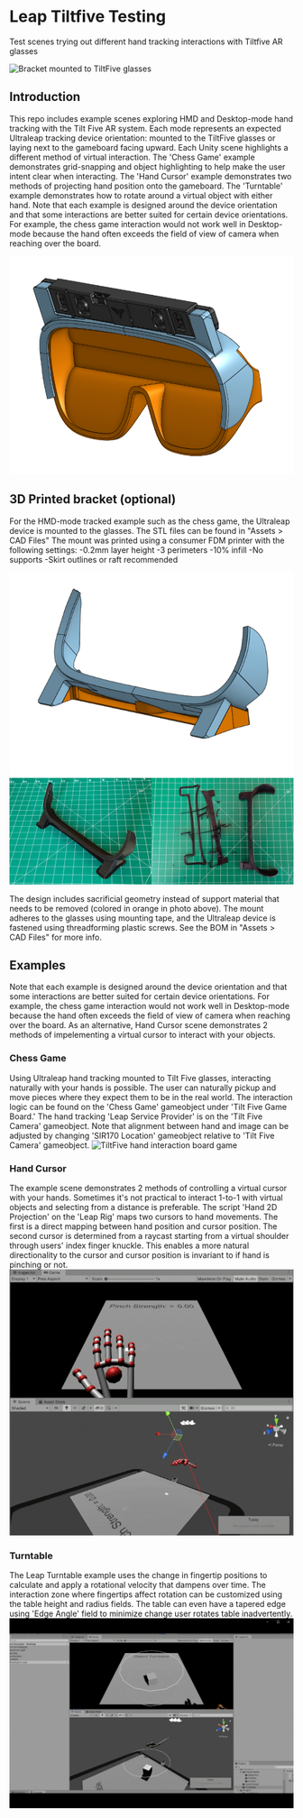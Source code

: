 # Leap Tiltfive Testing
 Test scenes trying out different hand tracking interactions with Tiltfive AR glasses


![Bracket mounted to TiltFive glasses](imgs/HMD_mount.PNG)

## Introduction
 This repo includes example scenes exploring HMD and Desktop-mode hand tracking with the Tilt Five AR system. Each mode represents an expected Ultraleap tracking device orientation: mounted to the TiltFive glasses or laying next to the gameboard facing upward. Each Unity scene highlights a different method of virtual interaction. The 'Chess Game' example demonstrates grid-snapping and object highlighting to help make the user intent clear when interacting. The 'Hand Cursor' example demonstrates two methods of projecting hand position onto the gameboard. The 'Turntable' example demonstrates how to rotate around a virtual object with either hand. Note that each example is designed around the device orientation and that some interactions are better suited for certain device orientations. For example, the chess game interaction would not work well in Desktop-mode because the hand often exceeds the field of view of camera when reaching over the board.

![CAD design](imgs/tiltfive_CAD_Assm.PNG)

## 3D Printed bracket (optional)
 For the HMD-mode tracked example such as the chess game, the Ultraleap device is mounted to the glasses. The STL files can be found in "Assets > CAD Files" The mount was printed using a consumer FDM printer with the following settings:
-0.2mm layer height
-3 perimeters
-10% infill
-No supports
-Skirt outlines or raft recommended

![print orientation](imgs/tiltfive_mount2_printOrientation3.PNG)
![print orientation](imgs/print_post.jpg)

 The design includes sacrificial geometry instead of support material that needs to be removed (colored in orange in photo above). The mount adheres to the glasses using mounting tape, and the Ultraleap device is fastened using threadforming plastic screws. See the BOM in "Assets > CAD Files" for more info.

## Examples

 Note that each example is designed around the device orientation and that some interactions are better suited for certain device orientations. For example, the chess game interaction would not work well in Desktop-mode because the hand often exceeds the field of view of camera when reaching over the board. As an alternative, Hand Cursor scene demonstrates 2 methods of impelementing a virtual cursor to interact with your objects.

### Chess Game
 Using Ultraleap hand tracking mounted to Tilt Five glasses, interacting naturally with your hands is possible. The user can naturally pickup and move pieces where they expect them to be in the real world. The interaction logic can be found on the 'Chess Game' gameobject under 'Tilt Five Game Board.' The hand tracking 'Leap Service Provider' is on the 'Tilt Five Camera' gameobject. Note that alignment between hand and image can be adjusted by changing 'SIR170 Location' gameobject relative to 'Tilt Five Camera' gameobject.
![TiltFive hand interaction board game](imgs/hmd_interaction.gif)

### Hand Cursor
 The example scene demonstrates 2 methods of controlling a virtual cursor with your hands. Sometimes it's not practical to interact 1-to-1 with virtual objects and selecting from a distance is preferable. The script 'Hand 2D Projection' on the 'Leap Rig' maps two cursors to hand movements. The first is a direct mapping between hand position and cursor position. The second cursor is determined from a raycast starting from a virtual shoulder through users' index finger knuckle. This enables a more natural directionality to the cursor and cursor position is invariant to if hand is pinching or not.
![TiltFive hand interaction board game](imgs/handcursor.gif)

### Turntable
 The Leap Turntable example uses the change in fingertip positions to calculate and apply a rotational velocity that dampens over time. The interaction zone where fingertips affect rotation can be customized using the table height and radius fields. The table can even have a tapered edge using 'Edge Angle' field to minimize change user rotates table inadvertently.
![TiltFive hand interaction board game](imgs/turntable.gif)